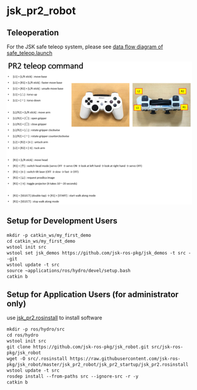 jsk_pr2_robot
=============

## Teleoperation

For the JSK safe teleop system, please see [data flow diagram of safe_teleop.launch](https://github.com/jsk-ros-pkg/jsk_robot/tree/master/jsk_robot_common/jsk_robot_startup#launchsafe_teleoplaunch)

![teleop_command](images/pr2_teleop_command.png)


## Setup for Development Users
```
mkdir -p catkin_ws/my_first_demo
cd catkin_ws/my_first_demo
wstool init src
wstool set jsk_demos https://github.com/jsk-ros-pkg/jsk_demos -t src --git
wstool update -t src
source ~applications/ros/hydro/devel/setup.bash
catkin b
```


## Setup for Application Users (for administrator only)

use [jsk_pr2.rosinstall](https://github.com/jsk-ros-pkg/jsk_robot/blob/master/jsk_pr2_robot/jsk_pr2_startup/jsk_pr2.rosinstall) to install software
```
mkdir -p ros/hydro/src
cd ros/hydro
wstool init src
git clone https://github.com/jsk-ros-pkg/jsk_robot.git src/jsk-ros-pkg/jsk_robot
wget -O src/.rosinstall https://raw.githubusercontent.com/jsk-ros-pkg/jsk_robot/master/jsk_pr2_robot/jsk_pr2_startup/jsk_pr2.rosinstall
wstool update -t src
rosdep install --from-paths src --ignore-src -r -y
catkin b
```
